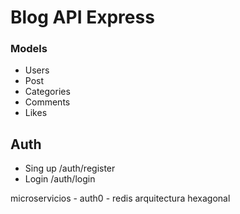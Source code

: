 # Blog API Express

### Models

- Users
- Post
- Categories
- Comments
- Likes


## Auth
- Sing up /auth/register
- Login /auth/login

microservicios
    - auth0
    - redis
arquitectura hexagonal